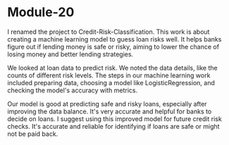 # Module-20


I renamed the project to Credit-Risk-Classification. This work is about creating a machine learning model to guess loan risks well. It helps banks figure out if lending money is safe or risky, aiming to lower the chance of losing money and better lending strategies.

We looked at loan data to predict risk. We noted the data details, like the counts of different risk levels. The steps in our machine learning work included preparing data, choosing a model like LogisticRegression, and checking the model's accuracy with metrics.

Our model is good at predicting safe and risky loans, especially after improving the data balance. It's very accurate and helpful for banks to decide on loans. I suggest using this improved model for future credit risk checks. It's accurate and reliable for identifying if loans are safe or might not be paid back.

